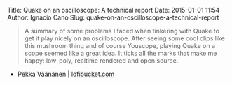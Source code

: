 Title: Quake on an oscilloscope: A technical report
Date: 2015-01-01 11:54
Author: Ignacio Cano
Slug: quake-on-an-oscilloscope-a-technical-report

> A summary of some problems I faced when tinkering with Quake to get it
> play nicely on an oscilloscope. After seeing some cool clips like this
> mushroom thing and of course Youscope, playing Quake on a scope seemed
> like a great idea. It ticks all the marks that make me happy:
> low-poly, realtime rendered and open source.

- Pekka Väänänen | [lofibucket.com][]

  [lofibucket.com]: http://www.lofibucket.com/articles/oscilloscope_quake.html
    "Quake on an oscilloscope: A technical report"
